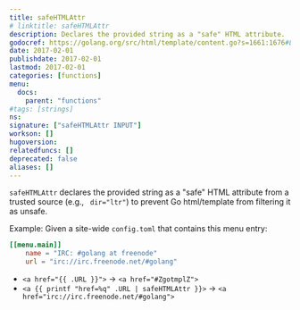```yaml
---
title: safeHTMLAttr
# linktitle: safeHTMLAttr
description: Declares the provided string as a "safe" HTML attribute.
godocref: https://golang.org/src/html/template/content.go?s=1661:1676#L33
date: 2017-02-01
publishdate: 2017-02-01
lastmod: 2017-02-01
categories: [functions]
menu:
  docs:
    parent: "functions"
#tags: [strings]
ns:
signature: ["safeHTMLAttr INPUT"]
workson: []
hugoversion:
relatedfuncs: []
deprecated: false
aliases: []
---
```


`safeHTMLAttr` declares the provided string as a "safe" HTML attribute
from a trusted source (e.g., ` dir="ltr"`) to prevent Go html/template from filtering it as unsafe.

Example: Given a site-wide `config.toml` that contains this menu entry:

```toml
[[menu.main]]
    name = "IRC: #golang at freenode"
    url = "irc://irc.freenode.net/#golang"
```

* <span class="bad">`<a href="{{ .URL }}">` &rarr; `<a href="#ZgotmplZ">`</span>
* <span class="good">`<a {{ printf "href=%q" .URL | safeHTMLAttr }}>` &rarr; `<a href="irc://irc.freenode.net/#golang">`</span>

